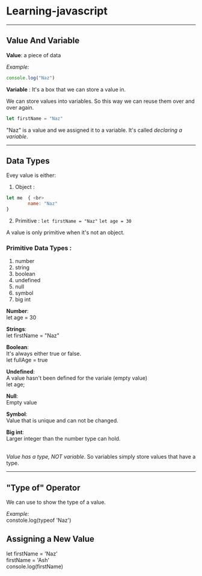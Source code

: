 # Learning-javascript
<hr>

## Value And Variable

**Value**: a piece of data <br>

*Example:* 
```javascript
console.log("Naz")
``` 

**Variable** : It's a box that we can store a value in.

We can store values into variables. So this way we can reuse them over and over again. <br>
```javascript
let firstName = "Naz"
```
"Naz" is a value and we assigned it to a variable. It's called *declaring a variable*.
<br>
<hr>

## Data Types

Evey value is either:
1. Object : 
```javascript
let me  { <br>
        name: "Naz" 
}
```

2. Primitive : 
```let firstName = "Naz"```
```let age = 30 ```

A value is only primitive when it's not an object.

### Primitive Data Types :
1. number  
2. string
3. boolean
4. undefined
5. null
6. symbol
7. big int

**Number**: <br>
let age = 30 

**Strings**: <br>
let firstName = "Naz"

**Boolean**: <br>
It's always either true or false. <br>
let fullAge = true

**Undefined**:<br>
A value hasn't been defined for the variale (empty value) <br>
let age;

**Null**: <br>
Empty value

**Symbol**: <br>
Value that is unique and can not be changed.

**Big int**: <br>
Larger integer than the number type can hold.
<br>
<br>

*Value has a type, NOT variable*. So variables simply store values that have a type.
<hr>

## "Type of" Operator 
We can use to show the type of a value.

*Example:* <br>
constole.log(typeof 'Naz')<br>

## Assigning a New Value

let firstName = 'Naz'<br>
firstName = 'Ash'<br>
console.log(firstName)<br>
